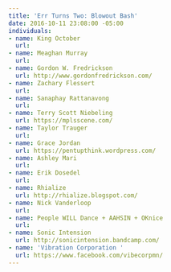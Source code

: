 ```yaml
---
title: 'Err Turns Two: Blowout Bash'
date: 2016-10-11 23:08:00 -05:00
individuals:
- name: King October
  url: 
- name: Meaghan Murray
  url: 
- name: Gordon W. Fredrickson
  url: http://www.gordonfredrickson.com/
- name: Zachary Flessert
  url: 
- name: Sanaphay Rattanavong
  url: 
- name: Terry Scott Niebeling
  url: https://mplsscene.com/
- name: Taylor Trauger
  url: 
- name: Grace Jordan
  url: https://pentupthink.wordpress.com/
- name: Ashley Mari
  url: 
- name: Erik Dosedel
  url: 
- name: Rhialize
  url: http://rhialize.blogspot.com/
- name: Nick Vanderloop
  url: 
- name: People WILL Dance + AAHSIN + OKnice
  url: 
- name: Sonic Intension
  url: http://sonicintension.bandcamp.com/
- name: 'Vibration Corporation '
  url: https://www.facebook.com/vibecorpmn/
---
```


